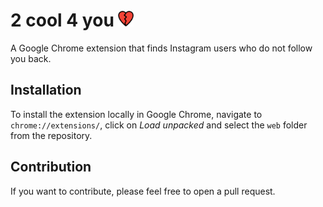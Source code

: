 # 2 cool 4 you <img src="logo/logo.svg" width="25px">
A Google Chrome extension that finds Instagram users who do not follow you back.

## Installation
To install the extension locally in Google Chrome, navigate to `chrome://extensions/`, click on *Load unpacked* and select the `web` folder from the repository.

## Contribution
If you want to contribute, please feel free to open a pull request.
